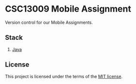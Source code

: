 # CSC13009 Mobile Assignment

Version control for our Mobile Assignments.

## Stack

1. [Java](https://developer.android.com/docs)

## License

This project is licensed under the terms of the [MIT license](LICENSE).
